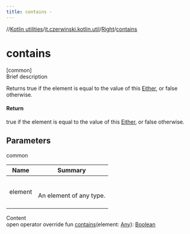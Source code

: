 ```yaml
---
title: contains -
---
```

//[Kotlin utilities](../../index.html)/[it.czerwinski.kotlin.util](../index.html)/[Right](index.html)/[contains](contains.html)



# contains  
[common]  
Brief description  


Returns true if the element is equal to the value of this [Either](../-either/index.html), or false otherwise.



#### Return  


true if the element is equal to the value of this [Either](../-either/index.html), or false otherwise.



## Parameters  
  
common  
  
|  Name|  Summary| 
|---|---|
| element| <br><br>An element of any type.<br><br>
  
  
Content  
open operator override fun [contains](contains.html)(element: [Any](https://kotlinlang.org/api/latest/jvm/stdlib/kotlin/-any/index.html)): [Boolean](https://kotlinlang.org/api/latest/jvm/stdlib/kotlin/-boolean/index.html)  



